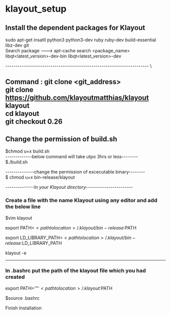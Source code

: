 # klayout_setup

##  Install the dependent packages for Klayout   

sudo apt-get insatll python3 python3-dev ruby ruby-dev build-essential libz-dev git  
Search package ---> apt-cache search <package_name>   
libqt<latest_version>-dev-bin libqt<latest_version>-dev  

---------------------------------------------------------------------- \ 
  
Command : git clone <git_address> <directory>   
git clone https://github.com/klayoutmatthias/klayout klayout   
cd klayout   
git checkout 0.26     
-----------------------    
## Change the permission of build.sh   
 
$chmod u+x build.sh  
-------------below command will take utpo 3hrs or less--------  
$./build.sh  

--------------change the permission of excecutable binary--------  
$ chmod u+x bin-release/klayout  

*--------------In your Klayout directory-----------------------* 
### Create a file with the name Klayout using any editor and add the below line   

$vim klayout  

export PATH=$<path to location>/.klayout/bin-release:$PATH  

export LD_LIBRARY_PATH=$<path to location>/.klayout/bin-release:$LD_LIBRARY_PATH  

klayout -e  

--------------------------------------------------------------------  
### In .bashrc put the path of the klayout file which you had created  

export PATH='"'$<path to location>/.klayout:$PATH   

$source .bashrc   

Finish Installation
